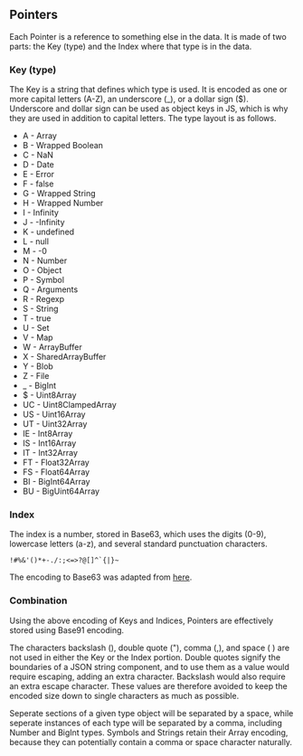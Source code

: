 ## Pointers

Each Pointer is a reference to something else in the data. It is made of two parts: the Key (type) and the Index where that type is in the data.

### Key (type)

The Key is a string that defines which type is used. It is encoded as one or more capital letters (A-Z), an underscore (_), or a dollar sign ($). Underscore and dollar sign can be used as object keys in JS, which is why they are used in addition to capital letters. The type layout is as follows.

* A - Array
* B - Wrapped Boolean
* C - NaN
* D - Date
* E - Error
* F - false
* G - Wrapped String
* H - Wrapped Number
* I - Infinity
* J - -Infinity
* K - undefined
* L - null
* M - -0
* N - Number
* O - Object
* P - Symbol
* Q - Arguments
* R - Regexp
* S - String
* T - true
* U - Set
* V - Map
* W - ArrayBuffer
* X - SharedArrayBuffer
* Y - Blob
* Z - File
* _ - BigInt
* $ - Uint8Array
* UC - Uint8ClampedArray
* US - Uint16Array
* UT - Uint32Array
* IE - Int8Array
* IS - Int16Array
* IT - Int32Array
* FT - Float32Array
* FS - Float64Array
* BI - BigInt64Array
* BU - BigUint64Array

### Index

The index is a number, stored in Base63, which uses the digits (0-9), lowercase letters (a-z), and several standard punctuation characters.

```
!#%&'()*+-./:;<=>?@[]^`{|}~
```

The encoding to Base63 was adapted from [here](https://stackoverflow.com/a/47896183).

### Combination

Using the above encoding of Keys and Indices, Pointers are effectively stored using Base91 encoding.

The characters backslash (\), double quote ("), comma (,), and space ( ) are not used in either the Key or the Index portion. Double quotes signify the boundaries of a JSON string component, and to use them as a value would require escaping, adding an extra character. Backslash would also require an extra escape character. These values are therefore avoided to keep the encoded size down to single characters as much as possible.

Seperate sections of a given type object will be separated by a space, while seperate instances of each type will be separated by a comma, including Number and BigInt types. Symbols and Strings retain their Array encoding, because they can potentially contain a comma or space character naturally.